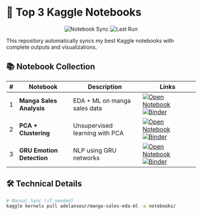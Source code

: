 # 🧠 Top 3 Kaggle Notebooks

<div align="center">
  
![Notebook Sync](https://img.shields.io/badge/🔗_Auto_Synced-Daily-20BEFF?style=flat-square) 
![Last Run](https://img.shields.io/github/last-commit/Anseuradel/Kaggle-top-3-notebooks?label=Last%20Sync&style=flat-square)

</div>

This repository automatically syncs my best Kaggle notebooks with complete outputs and visualizations.

## 📚 Notebook Collection

| # | Notebook | Description | Links |
|---|----------|-------------|-------|
| 1 | **Manga Sales Analysis** | EDA + ML on manga sales data | [![Open Notebook](https://img.shields.io/badge/▶_Notebook-181717?logo=github)](Kaggle-top-3-notebook/1_Manga_Sales.ipynb) [![Binder](https://mybinder.org/badge_logo.svg)](https://mybinder.org/v2/gh/Anseuradel/Kaggle-top-3-notebooks/HEAD?labpath=Kaggle-top-3-notebook%2F1_Manga_Sales.ipynb) |
| 2 | **PCA + Clustering** | Unsupervised learning with PCA | [![Open Notebook](https://img.shields.io/badge/▶_Notebook-181717?logo=github)](Kaggle-top-3-notebook/2_Clustering_PCA_KMeans.ipynb) [![Binder](https://mybinder.org/badge_logo.svg)](https://mybinder.org/v2/gh/Anseuradel/Kaggle-top-3-notebooks/HEAD?labpath=Kaggle-top-3-notebook%2F2_Clustering_PCA_KMeans.ipynb) |
| 3 | **GRU Emotion Detection** | NLP using GRU networks | [![Open Notebook](https://img.shields.io/badge/▶_Notebook-181717?logo=github)](Kaggle-top-3-notebook/3_NLP_GRU_Emotions.ipynb) [![Binder](https://mybinder.org/badge_logo.svg)](https://mybinder.org/v2/gh/Anseuradel/Kaggle-top-3-notebooks/HEAD?labpath=Kaggle-top-3-notebook%2F3_NLP_GRU_Emotions.ipynb) |

</div>

## 🛠️ Technical Details

```bash
# Manual Sync (if needed)
kaggle kernels pull adelanseur/manga-sales-eda-ml -p notebooks/
